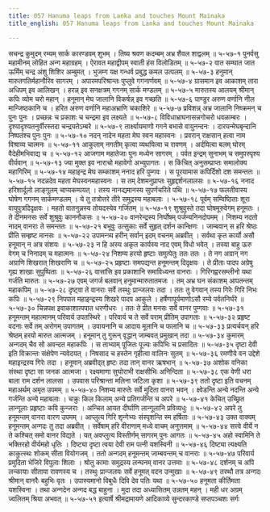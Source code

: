 ```yaml
---
title: 057 Hanuma leaps from Lanka and touches Mount Mainaka
title_english: 057 Hanuma leaps from Lanka and touches Mount Mainaka

---
```

<div class="audioEmbed"  caption="श्रीराम-हरिसीताराममूर्ति-घनपाठिभ्यां वचनम्" src="https://archive.org/download/Ramayana-recitation-Sriram-harisItArAmamUrti-Ghanapaati-v2/Kanda_5/Kanda_5_SK-057-Hanuma_leaps_from_Lanka_and_touches_Mount_Mainaka.mp3"></div>
सचन्द्र कुमुदम् रम्यम् सार्क कारण्डवम् शुभम् ।  
तिष्य श्रवण कदम्बम् अभ्र शैवल शाद्वलम् ॥ ५-५७-१  
पुनर्वसु महामीनम् लोहित अन्ग महाग्रहम् ।  
ऐरावत महाद्वीपम् स्वाती हंस विलोडितम् ॥ ५-५७-२  
वात सम्घात जात ऊर्मिम् चन्द्र अंशु शिशिर अम्बुमत् ।  
भुजम्ग यक्ष गन्धर्व प्रबुद्ध कमल उत्पलम् ॥ ५-५७-३  
हनुमान् मारुतगतिर्महानौरिव सागरम् ।  
अपारमपरिश्रान्तः पुप्लुवे गगनार्णवम् ॥ ५-५७-४  
ग्रासमान इव आकाशम् तारा अधिपम् इव आलिखन् ।  
हरन्न् इव सनक्षत्रम् गगनम् सार्क मण्डलम् ॥ ५-५७-५  
मारुतस्य आलयम् श्रीमान् कपिः व्योम चरो महान् ।  
हनूमान् मेघ जालानि विकर्षन्न् इव गच्छति ॥ ५-५७-६  
पाण्डुर अरुण वर्णानि नील मान्जिष्ठकानि च ।  
हरित अरुण वर्णानि महाअभ्राणि चकाशिरे ॥ ५-५७-७  
प्रविशन्न् अभ्र जालानि निष्क्रमन् च पुनः पुनः ।  
प्रच्छन्नः च प्रकाशः च चन्द्रमा इव लक्ष्यते ॥ ५-५७-८  
विविधाभ्राघनासन्नगोचरो धवळाम्बरः ।  
दृश्यादृश्यतनुर्वीरस्तदा चन्द्रयतेऽम्बरे ॥ ५-५७-९  
तार्क्ष्यायमाणो गगने बभासे वायुनन्दनः ।  
दारयन्मेघबृन्दानि निष्पतंश्च पुनः पुनः ॥ ५-५७-१०  
नदन् नादेन महता मेघ स्वन महास्वनः ।  
प्रवरान् राक्षसान् हत्वा नाम विश्राव्य चात्मनः ॥ ५-५७-११  
आकुलाम् नगतीम् कृत्वा व्यथयित्वा च रावणम् ।  
अर्दयित्वा बलम् घोरम् वैदेहीमभिवाद्य च ॥ ५-५७-१२  
आजगाम महातेजाः पुनः मध्येन सागरम् ।  
पर्वत इन्द्रम् सुनाभम् च समुपस्पृश्य वीर्यवान् ॥ ५-५७-१३  
ज्या मुक्त इव नाराचो महावेगो अभ्युपागतः ।  
स किंचित् अनुसम्प्राप्तः समालोक्य महागिरिम् ॥ ५-५७-१४  
महाइन्द्र मेघ सम्काशम् ननाद हरि पुम्गवः ।  
स पूरयामास कपिर्दिशो दश समन्ततः ॥ ५-५७-१५  
नदन्नदेव महता मेघस्वनमहास्वनः ।  
स तम् देशमनुप्राप्तः सुहृद्दर्शनलालसः ॥ ५-५७-१६  
ननाद हरिशार्दूलो लाङ्गूलम् चाप्यकम्पयत् ।  
तस्य नानद्यमानस्य सुपर्णचरिते पथि ॥ ५-५७-१७  
फलतीवास्य घोषेण गगनम् सार्कमण्डलम् ।  
ये तु तत्रोत्तरे तीरे समुद्रस्य महाबलाः । ५-५७-१८  
पूर्वम् सम्विष्ठिताः शूरा वायुपुत्रदिदृक्षवः ।  
महतो वातनुन्नस्य तोयदस्येव गर्जितम् ॥ ५-५७-१९  
शुश्रुवुस्ते तदा घोषमूरुवेगम् हनूमतः ।  
ते दीनमनसः सर्वे शुश्रुवुः काननौकसः ॥ ५-५७-२०  
वानरेन्द्रस्य निर्घोषम् पर्जन्यनिनदोपमम् ।  
निशम्य नदतो नादम् वानराः ते समन्ततः ॥ ५-५७-२१  
बभूवुः उत्सुकाः सर्वे सुहृत् दर्शन कान्क्षिणः ।  
जाम्बवान् स हरि श्रेष्ठः प्रीति सम्हृष्ट मानसः ॥ ५-५७-२२  
उपामन्त्र्य हरीन् सर्वान् इदम् वचनम् अब्रवीत् ।  
सर्वथा कृत कार्यो असौ हनूमान् न अत्र संशयः ॥ ५-५७-२३  
न हि अस्य अकृत कार्यस्य नाद एवम् विधो भवेत् ।  
तस्या बाहु ऊरु वेगम् च निनादम् च महात्मनः ॥ ५-५७-२४  
निशम्य हरयो हृष्टाः समुत्पेतुः ततः ततः ।  
ते नग अग्रान् नग अग्राणि शिखरात् शिखराणि च ॥ ५-५७-२५  
प्रहृष्टाः समपद्यन्त हनूमन्तम् दिदृक्षवः ।  
ते प्रीताः पादप अग्रेषु गृह्य शाखाः सुपुष्पिताः ॥ ५-५७-२६  
वासांसि इव प्रकाशानि समाविध्यन्त वानराः ।  
गिरिगह्वरसम्लीनो यथा गर्जति मारुतः ॥ ५-५७-२७  
एवम् जगर्ज बलवान् हनुमान्मारुतातमजः ।  
तम् अभ्र घन संकाशम् आपतन्तम् महाकपिम् ॥ ५-५७-२८  
दृष्ट्वा ते वानराः सर्वे तस्थुः प्रान्जलयः तदा ।  
ततः तु वेगवान् तस्य गिरेः गिरि निभः कपिः ॥ ५-५७-२९  
निपपात महाइन्द्रस्य शिखरे पादप आकुले ।  
हर्षेणापूर्यमाणोऽसौ रम्ये पर्वतनिर्घरे ॥ ५-५७-३०  
चिन्नपक्ष इवाकाशात्पपात धरणीधरः ।  
ततः ते प्रीत मनसः सर्वे वानर पुम्गवाः ॥ ५-५७-३१  
हनूमन्तम् महात्मानम् परिवार्य उपतस्थिरे ।  
परिवार्य च ते सर्वे पराम् प्रीतिम् उपागताः ॥ ५-५७-३२  
प्रहृष्ट वदनाः सर्वे तम् अरोगम् उपागतम् ।  
उपायनानि च आदाय मूलानि च फलानि च ॥ ५-५७-३३  
प्रत्यर्चयन् हरि श्रेष्ठम् हरयो मारुत आत्मजम् ।  
हनूमान् तु गुरून् वृद्धान् जाम्बवत् प्रमुखान् तदा ॥ ५-५७-३४  
कुमारम् अन्गदम् चैव सो अवन्दत महाकपिः ।  
स ताभ्याम् पूजितः पूज्यः कपिभिः च प्रसादितः ॥ ५-५७-३५  
दृष्टा देवी इति विक्रान्तः संक्षेपेण न्यवेदयत् ।  
निषसाद च हस्तेन गृहीत्वा वालिनः सुतम् ॥ ५-५७-३६  
रमणीये वन उद्देशे महाइन्द्रस्य गिरेः तदा ।  
हनूमान् अब्रवीद्त् हृष्टः तदा तान् वानर ऋषभान् ॥ ५-५७-३७  
अशोक वनिका संस्था दृष्टा सा जनक आत्मजा ।  
रक्ष्यमाणा सुघोराभी राक्षसीभिः अनिन्दिता ॥ ५-५७-३८  
एक वेणी धरा बाला राम दर्शन लालसा ।  
उपवास परिश्रान्ता मलिना जटिला कृशा ॥ ५-५७-३९  
ततो दृष्टा इति वचनम् महाअर्थम् अमृत उपमम् ॥ ५-५७-४०  
निशम्य मारुतेः सर्वे मुदिता वानरा भवन् ।  
क्ष्वेडन्ति अन्ये नदन्ति अन्ये गर्जन्ति अन्ये महाबलाः ।  
चक्रुः किल किलाम् अन्ये प्रतिगर्जन्ति च अपरे ॥ ५-५७-४१  
केचित् उच्छ्रित लान्गूलाः प्रहृष्टाः कपि कुन्जराः ।  
अन्चित आयत दीर्घाणि लान्गूलानि प्रविव्यधुः ॥ ५-५७-४२  
अपरे तु हनूमन्तम् वानरा वारण उपमम् ।  
आप्लुत्य गिरि शृन्गेभ्यः संस्पृशन्ति स्म हर्षिताः ॥ ५-५७-४३  
उक्त वाक्यम् हनूमन्तम् अन्गदः तु तदा अब्रवीत् ।  
सर्वेषाम् हरि वीराणाम् मध्ये वाचम् अनुत्तमाम् ॥ ५-५७-४४  
सत्त्वे वीर्ये न ते कश्चित् समो वानर विद्यते ।  
यत् अवप्लुत्य विस्तीर्णम् सागरम् पुनः आगतः ॥ ५-५७-४५  
अहो स्वामिनि ते भक्तिरहो वीर्यमहो धृतिः ।  
दिष्ट्या दृष्टा त्वया देवी राम पत्नी यशस्विनी ॥ ५-५७-४६  
दिष्ट्या त्यक्ष्यति काकुत्स्थः शोकम् सीता वियोगजम् ।  
ततो अन्गदम् हनूमन्तम् जाम्बवन्तम् च वानराः ॥ ५-५७-४७  
परिवार्य प्रमुदिता भेजिरे विपुलाः शिलाः ।  
श्रोतु कामाः समुद्रस्य लन्घनम् वानर उत्तमाः ॥ ५-५७-४८  
दर्शनम् च अपि लन्कायाः सीताया रावणस्य च ।  
तस्थुः प्रान्जलयः सर्वे हनूमत् वदन उन्मुखाः ॥ ५-५७-४९  
तस्थौ तत्र अन्गदः श्रीमान् वानरैः बहुभिः वृतः ।  
उपास्यमानो विबुधैः दिवि देव पतिः यथा ॥ ५-५७-५०  
हनूमता कीर्तिमता यशस्विना ।  
तथा अन्गदेन अन्गद बद्ध बाहुना ।  
मुदा तदा अध्यासितम् उन्नतम् महन् ।  
मही धर अग्रम् ज्वलितम् श्रिया अभवत् ॥ ५-५७-५१  
इत्यार्षे श्रीमद्रामायणे आदिकाव्ये सुन्दरकाण्डे सप्तपञ्चशः सर्गः